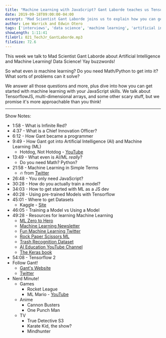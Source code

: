 ```yaml
---
title: "Machine Learning with JavaScript? Gant Laborde teaches us Tensorflow.js"
date: 2019-09-18T09:00:00-04:00
excerpt: "Mad Scientist Gant Laborde joins us to explain how you can get into Machine Learning with a little JavaScript knowledge, no math required. We answer what ML/AI is, how TensorflowJS fits in, as well as make a few Skynet jokes."
author: Lee Warrick and Edwin Otero
tags: ['interviews', 'data science', 'machine learning', 'artificial intelligence', 'gant laborde']
showLength: 1:11:41
fileUrl: 021_TechJr_GantLaborde.mp3
fileSize: 72.6
---
```


This week we talk to Mad Scientist Gant Laborde about Artificial Intelligence and Machine Learning! Data Science! Yay buzzwords!

So what even _is_ machine learning? Do you need Math/Python to get into it? What sorts of problems can it solve?

We answer all those questions and more, plus dive into how you can get started with machine learning with your JavaScript skills. We talk about TensorflowJS, multi-dimensional arrays, and some other scary stuff, but we promise it's more approachable than you think!

---
Show Notes:

* 1:58 - What is Infinite Red?
* 4:37 - What is a Chief Innovation Officer?
* 6:12 - How Gant became a programmer
* 9:49 - How Gant got into Artificial Intelligence (AI) and Machine Learning (ML)
  * Hotdog, Not Hotdog - [YouTube](https://www.youtube.com/watch?v=ACmydtFDTGs)
* 13:49 - What even is AI/ML _really_?
  * Do you need Math? Python?
* 21:58 - Machine Learning in Simple Terms
  * 🔥 from [Twitter](https://twitter.com/matvelloso/status/1065778379612282885)
* 26:48 - You only need JavaScript?
* 30:28 - How do you actually train a model?
* 34:03 - How to get started with ML as a JS dev
* 40:28 - Using pre-trained Models with Tensorflow
* 45:01 - Where to get Datasets
  * Kaggle - [Site](https://www.kaggle.com/)
* 46:05 - Training a Model vs Using a Model
* 49:28 - Resources for learning Machine Learning
  * [ML Zero to Hero](https://medium.com/free-code-camp/machine-learning-how-to-go-from-zero-to-hero-40e26f8aa6da)
  * [Machine Learning Newsletter](https://infinite.red/machinelearning)
  * [Fun Machine Learning Twitter](https://twitter.com/FunMachineLearn)
  * [Rock Paper Scissors ML](https://rps-tfjs.netlify.com/)
  * [Trash Recognition Dataset](http://tacodataset.org/)
  * [AI Education YouTube Channel](https://www.youtube.com/channel/UCWN3xxRkmTPmbKwht9FuE5A/)
  * [The Keras book](https://www.manning.com/books/deep-learning-with-python)
* 54:08 - Tensorflow 2
* Follow Gant!
  * [Gant's Website](http://gantlaborde.com/)
  * [Twitter](https://twitter.com/GantLaborde)
* Nerd Minute!
  * Games
    * Rocket League
    * ML Mario - [YouTube](https://www.youtube.com/watch?v=qv6UVOQ0F44)
  * Anime
    * Cannon Busters
    * One Punch Man
  * TV
    * True Detective S3
    * Karate Kid, the show?
    * Mindhunter
